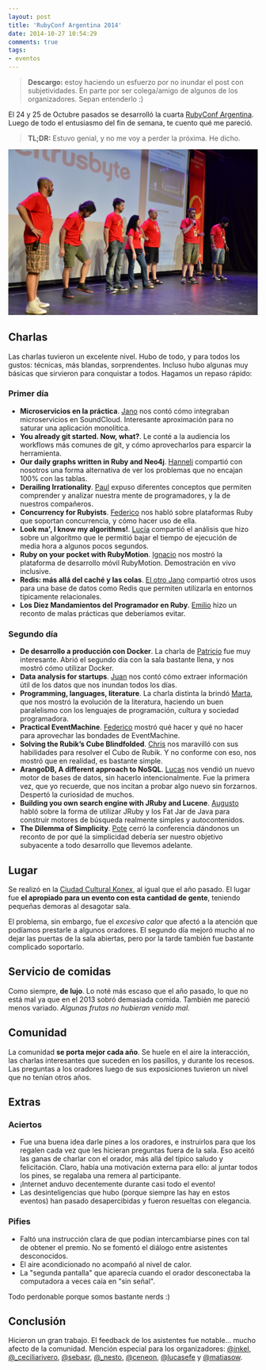 ```yaml
---
layout: post
title: 'RubyConf Argentina 2014'
date: 2014-10-27 10:54:29
comments: true
tags:
- eventos
---
```


> **Descargo:** estoy haciendo un esfuerzo por no inundar el post con subjetividades. En parte por ser colega/amigo de algunos de los organizadores. Sepan entenderlo :)

El 24 y 25 de Octubre pasados se desarrolló la cuarta [RubyConf Argentina][rubyconf]. Luego de todo el entusiasmo del fin de semana, te cuento qué me pareció.

> **TL;DR:** Estuvo genial, y no me voy a perder la próxima. He dicho.

![El equipo de RubyConf Argentina 2014](../img/rubyconfar2014.jpg)

## Charlas

Las charlas tuvieron un excelente nivel. Hubo de todo, y para todos los gustos: técnicas, más blandas, sorprendentes. Incluso hubo algunas muy básicas que sirvieron para conquistar a todos. Hagamos un repaso rápido:

### Primer día

* **Microservicios en la práctica**. [Jano][jano] nos contó cómo integraban microservicios en SoundCloud. Interesante aproximación para no saturar una aplicación monolítica.
* **You already git started. Now, what?**. Le conté a la audiencia los workflows más comunes de git, y cómo aprovecharlos para esparcir la herramienta.
* **Our daily graphs written in Ruby and Neo4j**. [Hanneli][hannelita] compartió con nosotros una forma alternativa de ver los problemas que no encajan 100% con las tablas.
* **Derailing Irrationality**. [Paul][paul] expuso diferentes conceptos que permiten comprender y analizar nuestra mente de programadores, y la de nuestros compañeros.
* **Concurrency for Rubyists**. [Federico][federico] nos habló sobre plataformas Ruby que soportan concurrencia, y cómo hacer uso de ella.
* **Look ma', I know my algorithms!**. [Lucía][lucia] compartió el análisis que hizo sobre un algorítmo que le permitió bajar el tiempo de ejecución de media hora a algunos pocos segundos.
* **Ruby on your pocket with RubyMotion**. [Ignacio][ignacio] nos mostró la plataforma de desarrollo móvil RubyMotion. Demostración en vivo inclusive.
* **Redis: más allá del caché y las colas**. [El otro Jano][janowski] compartió otros usos para una base de datos como Redis que permiten utilizarla en entornos típicamente relacionales.
* **Los Diez Mandamientos del Programador en Ruby**. [Emilio][emilio] hizo un reconto de malas prácticas que deberíamos evitar.

### Segundo día

* **De desarrollo a producción con Docker**. La charla de [Patricio][patricio] fue muy interesante. Abrió el segundo día con la sala bastante llena, y nos mostró cómo utilizar Docker.
* **Data analysis for startups**. [Juan][juan] nos contó cómo extraer información útil de los datos que nos inundan todos los días.
* **Programming, languages, literature**. La charla distinta la brindó [Marta][marta], que nos mostró la evolución de la literatura, haciendo un buen paralelismo con los lenguajes de programación, cultura y sociedad programadora.
* **Practical EventMachine**. [Federico][bulnes] mostró qué hacer y qué no hacer para aprovechar las bondades de EventMachine.
* **Solving the Rubik’s Cube Blindfolded**. [Chris][chris] nos maravilló con sus habilidades para resolver el Cubo de Rubik. Y no conforme con eso, nos mostró que en realidad, es bastante simple.
* **ArangoDB, A different approach to NoSQL**. [Lucas][lucas] nos vendió un nuevo motor de bases de datos, sin hacerlo intencionalmente. Fue la primera vez, que yo recuerde, que nos incitan a probar algo nuevo sin forzarnos. Despertó la curiosidad de muchos.
* **Building you own search engine with JRuby and Lucene**. [Augusto][augusto] habló sobre la forma de utilizar JRuby y los Fat Jar de Java para construir motores de búsqueda realmente simples y autocontenidos.
* **The Dilemma of Simplicity**. [Pote][poteland] cerró la conferencia dándonos un reconto de por qué la simplicidad debería ser nuestro objetivo subyacente a todo desarrollo que llevemos adelante.

## Lugar

Se realizó en la [Ciudad Cultural Konex][konex], al igual que el año pasado. El lugar fue **el apropiado para un evento con esta cantidad de gente**, teniendo pequeñas demoras al desagotar sala.

El problema, sin embargo, fue el *excesivo calor* que afectó a la atención que podíamos prestarle a algunos oradores. El segundo día mejoró mucho al no dejar las puertas de la sala abiertas, pero por la tarde también fue bastante complicado soportarlo.

## Servicio de comidas

Como siempre, **de lujo**. Lo noté más escaso que el año pasado, lo que no está mal ya que en el 2013 sobró demasiada comida. También me pareció menos variado. *Algunas frutas no hubieran venido mal*.

## Comunidad

La comunidad **se porta mejor cada año**. Se huele en el aire la interacción, las charlas interesantes que suceden en los pasillos, y durante los recesos. Las preguntas a los oradores luego de sus exposiciones tuvieron un nivel que no tenían otros años.

## Extras

### Aciertos

* Fue una buena idea darle pines a los oradores, e instruirlos para que los regalen cada vez que les hicieran preguntas fuera de la sala. Eso aceitó las ganas de charlar con el orador, más allá del típico saludo y felicitación. Claro, había una motivación externa para ello: al juntar todos los pines, se regalaba una remera al participante.
* ¡Internet anduvo decentemente durante casi todo el evento!
* Las desinteligencias que hubo (porque siempre las hay en estos eventos) han pasado desapercibidas y fueron resueltas con elegancia.

### Pifies

* Faltó una instrucción clara de que podían intercambiarse pines con tal de obtener el premio. No se fomentó el diálogo entre asistentes desconocidos.
* El aire acondicionado no acompañó al nivel de calor.
* La "segunda pantalla" que aparecía cuando el orador desconectaba la computadora a veces caía en "sin señal".

Todo perdonable porque somos bastante nerds :)

## Conclusión

Hicieron un gran trabajo. El feedback de los asistentes fue notable... mucho afecto de la comunidad. Mención especial para los organizadores: [@inkel][inkel], [@_ceciliarivero][ceciliarivero], [@sebasr][sebasr], [@_nesto][nesto], [@ceneon][ceneon], [@lucasefe][lucasefe] y [@matiasow][matiasow].

[inkel]: https://twitter.com/inkel/
[ceciliarivero]: https://twitter.com/_ceciliarivero/
[sebasr]: https://twitter.com/sebasr/
[nesto]: https://twitter.com/_nesto/
[ceneon]: https://twitter.com/ceneon/
[matiasow]: https://twitter.com/matiasow/
[lucasefe]: https://twitter.com/lucasefe/

[rubyconf]: http://rubyconfargentina.org/index_es.html
[jano]: https://twitter.com/janogonzalez
[hannelita]: https://twitter.com/hannelita
[federico]: https://twitter.com/unbalancedparen
[ignacio]: https://twitter.com/ijpiantanida
[janowski]: https://twitter.com/djanowski
[emilio]: https://twitter.com/egutter
[lucia]: https://twitter.com/raviolicode
[paul]: https://twitter.com/paulcsmith
[patricio]: https://twitter.com/pbruna
[juan]: https://twitter.com/jbarreneche
[marta]: https://twitter.com/a_meba
[bulnes]: https://twitter.com/febuiles
[chris]: https://twitter.com/chrishunt
[lucas]: https://twitter.com/moonbeamlabs
[augusto]: https://twitter.com/abecciu
[poteland]: https://twitter.com/poteland

[konex]: http://www.ciudadculturalkonex.org/